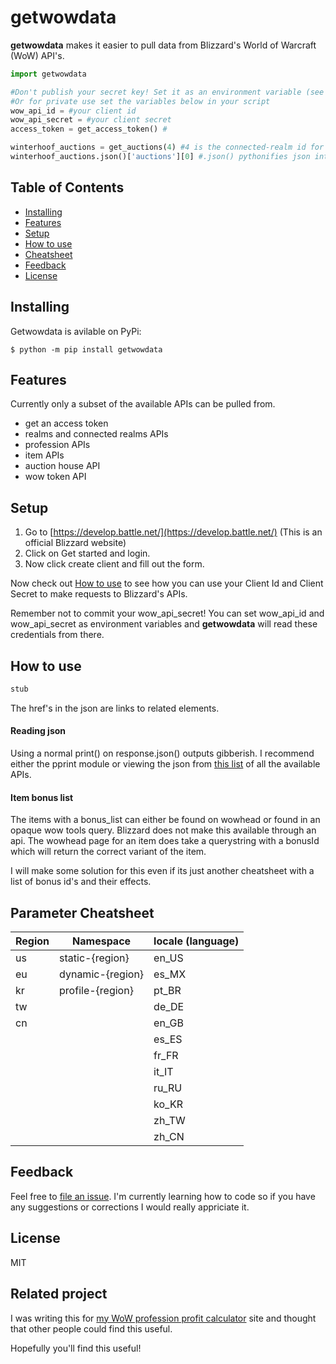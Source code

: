 # getwowdata

**getwowdata** makes it easier to pull data from Blizzard's World of Warcraft (WoW) API's.

```python
import getwowdata

#Don't publish your secret key! Set it as an environment variable (see setup)
#Or for private use set the variables below in your script
wow_api_id = #your client id
wow_api_secret = #your client secret
access_token = get_access_token() #

winterhoof_auctions = get_auctions(4) #4 is the connected-realm id for the winterhoof server
winterhoof_auctions.json()['auctions'][0] #.json() pythonifies json into dictionaries and lists
```



## Table of Contents
- [Installing](#Installing)
- [Features](#Features)
- [Setup](#Setup)
- [How to use](#How-to-use)
- [Cheatsheet](#Cheatsheet)
- [Feedback](#Feedback)
- [License](#License)

## Installing
Getwowdata is avilable on PyPi:
```console
$ python -m pip install getwowdata
```
## Features
Currently only a subset of the available APIs can be pulled from.
- get an access token
- realms and connected realms APIs
- profession APIs
- item APIs
- auction house API
- wow token API

## Setup
1. Go to [https://develop.battle.net/](https://develop.battle.net/) (This is an official Blizzard website)
2. Click on Get started and login. 
3. Now click create client and fill out the form.

Now check out [How to use](#how-to-use) to see how you can use your Client Id and Client Secret to make requests to Blizzard's APIs.

Remember not to commit your wow_api_secret! You can set wow_api_id and wow_api_secret as environment variables and **getwowdata** will read these credentials from there.
## How to use
```python
stub
```
The href's in the json are links to related elements.


#### Reading json
Using a normal print() on response.json() outputs gibberish.
I recommend either the pprint module or viewing the json from [this list](https://develop.battle.net/documentation/world-of-warcraft/game-data-apis) of all the available APIs.


#### Item bonus list
The items with a bonus_list can either be found on wowhead or found in an opaque wow tools query. Blizzard does not make this available through an api. The wowhead page for an item does take a querystring with a bonusId which will return the correct variant of the item.

I will make some solution for this even if its just another cheatsheet with a list of bonus id's and their effects. 
## Parameter Cheatsheet

| Region 	| Namespace        	| locale (language) 	|
|--------	|------------------	|-------------------	|
| us     	| static-{region}  	| en_US             	|
| eu     	| dynamic-{region} 	| es_MX             	|
| kr     	| profile-{region} 	| pt_BR             	|
| tw     	|                  	| de_DE             	|
| cn     	|                  	| en_GB             	|
|        	|                  	| es_ES             	|
|        	|                  	| fr_FR             	|
|        	|                  	| it_IT             	|
|        	|                  	| ru_RU             	|
|        	|                  	| ko_KR             	|
|        	|                  	| zh_TW             	|
|        	|                  	| zh_CN             	|


## Feedback
Feel free to [file an issue](https://github.com/JackBorah/getwowdata/issues/new).
I'm currently learning how to code so if you have any suggestions or corrections I would really appriciate it.


## License
MIT

## Related project
I was writing this for [my WoW profession profit calculator](https://github.com/JackBorah/wow-profit-calculator) site and thought that other people could find this useful.

Hopefully you'll find this useful!